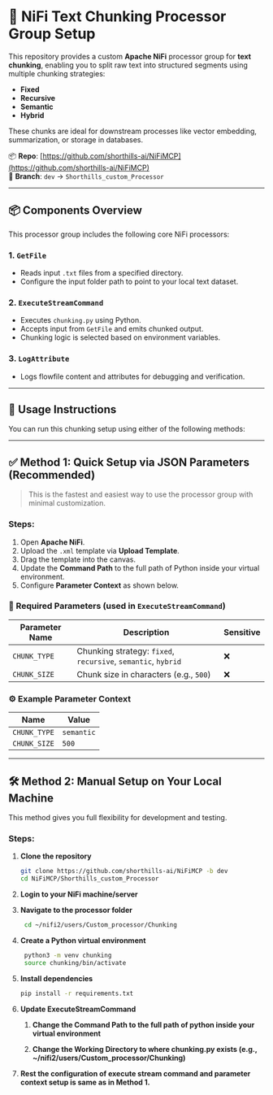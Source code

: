 # 🧩 NiFi Text Chunking Processor Group Setup

This repository provides a custom **Apache NiFi** processor group for **text chunking**, enabling you to split raw text into structured segments using multiple chunking strategies:

- **Fixed**
- **Recursive**
- **Semantic**
- **Hybrid**

These chunks are ideal for downstream processes like vector embedding, summarization, or storage in databases.

📦 **Repo**: [https://github.com/shorthills-ai/NiFiMCP](https://github.com/shorthills-ai/NiFiMCP)  
🌿 **Branch**: `dev` → `Shorthills_custom_Processor`

---

## 📦 Components Overview

This processor group includes the following core NiFi processors:

### 1. `GetFile`
- Reads input `.txt` files from a specified directory.
- Configure the input folder path to point to your local text dataset.

### 2. `ExecuteStreamCommand`
- Executes `chunking.py` using Python.
- Accepts input from `GetFile` and emits chunked output.
- Chunking logic is selected based on environment variables.

### 3. `LogAttribute`
- Logs flowfile content and attributes for debugging and verification.

---

## 🚀 Usage Instructions

You can run this chunking setup using either of the following methods:

---

## ✅ Method 1: Quick Setup via JSON Parameters (Recommended)

> This is the fastest and easiest way to use the processor group with minimal customization.

### Steps:

1. Open **Apache NiFi**.
2. Upload the `.xml` template via **Upload Template**.
3. Drag the template into the canvas.
4. Update the **Command Path** to the full path of Python inside your virtual environment.
5. Configure **Parameter Context** as shown below.

### 🔐 Required Parameters (used in `ExecuteStreamCommand`)

| Parameter Name       | Description                                           | Sensitive |
|----------------------|-------------------------------------------------------|-----------|
| `CHUNK_TYPE`         | Chunking strategy: `fixed`, `recursive`, `semantic`, `hybrid` | ❌ |
| `CHUNK_SIZE`         | Chunk size in characters (e.g., `500`)               | ❌        |

### ⚙️ Example Parameter Context

| Name         | Value        |
|--------------|--------------|
| `CHUNK_TYPE` | `semantic`   |
| `CHUNK_SIZE` | `500`        |

---

## 🛠 Method 2: Manual Setup on Your Local Machine

This method gives you full flexibility for development and testing.

### Steps:

1. **Clone the repository**
   ```bash
   git clone https://github.com/shorthills-ai/NiFiMCP -b dev
   cd NiFiMCP/Shorthills_custom_Processor
2. **Login to your NiFi machine/server**

3. **Navigate to the processor folder**
   ```bash
    cd ~/nifi2/users/Custom_processor/Chunking
4. **Create a Python virtual environment**
   ```bash
    python3 -m venv chunking
    source chunking/bin/activate
5. **Install dependencies**
   ```bash
   pip install -r requirements.txt
6. **Update ExecuteStreamCommand**
    1. **Change the Command Path to the full path of python inside your virtual environment**

    2. **Change the Working Directory to where chunking.py exists (e.g., ~/nifi2/users/Custom_processor/Chunking)**
7. **Rest the configuration of execute stream command and parameter context setup is same as in Method 1.**

    